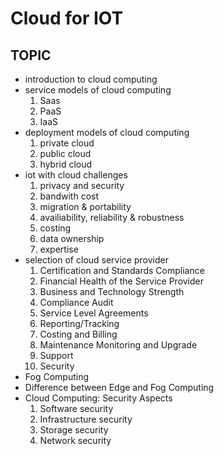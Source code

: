 # Cloud for IOT

## TOPIC

- introduction to cloud computing
- service models of cloud computing
    1. Saas
    2. PaaS
    3. IaaS
- deployment models of cloud computing
    1. private cloud
    2. public cloud
    3. hybrid cloud
- iot with cloud challenges
    1. privacy and security
    2. bandwith cost
    3. migration & portability
    4. availiability, reliability & robustness
    5. costing
    6. data ownership
    7. expertise
- selection of cloud service provider
    1. Certification and Standards Compliance
    2. Financial Health of the Service Provider
    3. Business and Technology Strength
    4. Compliance Audit
    5. Service Level Agreements
    6. Reporting/Tracking
    7. Costing and Billing
    8. Maintenance Monitoring and Upgrade
    9. Support
    10. Security
- Fog Computing
- Difference between Edge and Fog Computing
- Cloud Computing: Security Aspects
    1. Software security
    2. Infrastructure security
    3. Storage security
    4. Network security